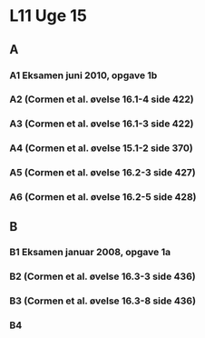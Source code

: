 # L11 Uge 15

## A

### A1 Eksamen juni 2010, opgave 1b

### A2 (Cormen et al. øvelse 16.1-4 side 422)

### A3 (Cormen et al. øvelse 16.1-3 side 422)

### A4 (Cormen et al. øvelse 15.1-2 side 370)

### A5 (Cormen et al. øvelse 16.2-3 side 427)

### A6 (Cormen et al. øvelse 16.2-5 side 428)

## B

### B1 Eksamen januar 2008, opgave 1a

### B2 (Cormen et al. øvelse 16.3-3 side 436)

### B3 (Cormen et al. øvelse 16.3-8 side 436)

### B4
